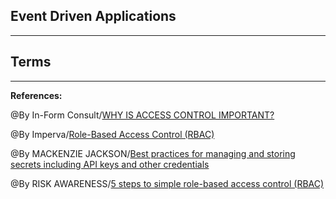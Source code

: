 ## **Event Driven Applications**

-----------------------------------------------

## **Terms**

-----------------------------------------------

**References:**

@By In-Form Consult/[WHY IS ACCESS CONTROL IMPORTANT?](https://www.inform-consult.com/why-is-access-control-important/)

@By Imperva/[Role-Based Access Control (RBAC)](https://www.imperva.com/learn/data-security/role-based-access-control-rbac/)

@By MACKENZIE JACKSON/[Best practices for managing and storing secrets including API keys and other credentials](https://blog.gitguardian.com/secrets-api-management/)

@By RISK AWARENESS/[5 steps to simple role-based access control (RBAC)](https://www.csoonline.com/article/3060780/5-steps-to-simple-role-based-access-control.html)